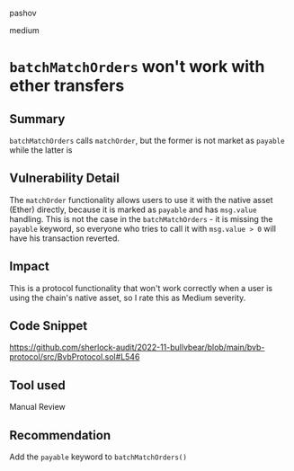 pashov

medium

# `batchMatchOrders` won't work with ether transfers

## Summary
`batchMatchOrders` calls `matchOrder`, but the former is not market as `payable` while the latter is

## Vulnerability Detail
The `matchOrder` functionality allows users to use it with the native asset (Ether) directly, because it is marked as `payable` and has `msg.value` handling. This is not the case in the `batchMatchOrders` - it is missing the `payable` keyword, so everyone who tries to call it with `msg.value > 0` will have his transaction reverted.

## Impact
This is a protocol functionality that won't work correctly when a user is using the chain's native asset, so I rate this as Medium severity.

## Code Snippet
https://github.com/sherlock-audit/2022-11-bullvbear/blob/main/bvb-protocol/src/BvbProtocol.sol#L546
## Tool used

Manual Review

## Recommendation
Add the `payable` keyword to `batchMatchOrders()`
